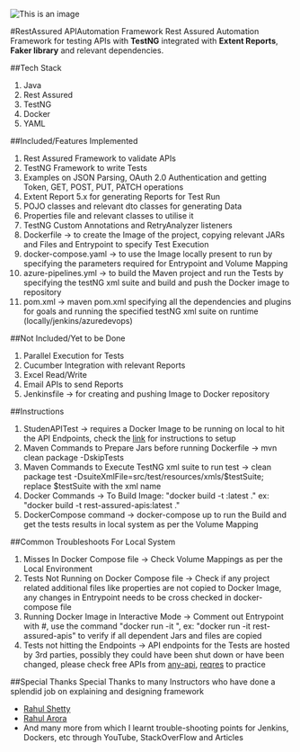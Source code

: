 ![This is an image](https://www.north-47.com/wp-content/uploads/2021/06/rest-assured-resized-copy.jpg) 

#RestAssured APIAutomation Framework
Rest Assured Automation Framework for testing APIs with **TestNG** integrated with **Extent Reports**, **Faker library** and relevant dependencies.

##Tech Stack
1. Java
2. Rest Assured 
3. TestNG
4. Docker
5. YAML

##Included/Features Implemented
1. Rest Assured Framework to validate APIs
2. TestNG Framework to write Tests
3. Examples on JSON Parsing, OAuth 2.0 Authentication and getting Token, GET, POST, PUT, PATCH operations
4. Extent Report 5.x for generating Reports for Test Run
5. POJO classes and relevant dto classes for generating Data
6. Properties file and relevant classes to utilise it
7. TestNG Custom Annotations and RetryAnalyzer listeners
8. Dockerfile -> to create the Image of the project, copying relevant JARs and Files and Entrypoint to specify Test Execution
9. docker-compose.yaml -> to use the Image locally present to run by specifying the parameters required for Entrypoint and Volume Mapping
10. azure-pipelines.yml -> to build the Maven project and run the Tests by specifying the testNG xml suite and build and push the Docker image to repository
11. pom.xml -> maven pom.xml specifying all the dependencies and plugins for goals and running the specified testNG xml suite on runtime (locally/jenkins/azuredevops)

##Not Included/Yet to be Done
1. Parallel Execution for Tests
2. Cucumber Integration with relevant Reports
3. Excel Read/Write
4. Email APIs to send Reports
5. Jenkinsfile -> for creating and pushing Image to Docker repository

##Instructions
1. StudenAPITest -> requires a Docker Image to be running on local to hit the API Endpoints, check the [link](https://hub.docker.com/r/tejasn1/student-app) for instructions to setup
2. Maven Commands to Prepare Jars before running Dockerfile -> mvn clean package -DskipTests
3. Maven Commands to Execute TestNG xml suite to run test -> clean package test -DsuiteXmlFile=src/test/resources/xmls/$testSuite; replace $testSuite with the xml name
4. Docker Commands -> To Build Image: "docker build -t <prefered image name>:latest ." ex: "docker build -t rest-assured-apis:latest ."
5. DockerCompose command -> docker-compose up to run the Build and get the tests results in local system as per the Volume Mapping

##Common Troubleshoots For Local System
1. Misses In Docker Compose file -> Check Volume Mappings as per the Local Environment
2. Tests Not Running on Docker Compose file -> Check if any project related additional files like properties are not copied to Docker Image, any changes in Entrypoint needs to be cross checked in docker-compose file 
3. Running Docker Image in Interactive Mode -> Comment out Entrypoint with #, use the command "docker run -it <the image name specified>", ex: "docker run -it rest-assured-apis" to verify if all dependent Jars and files are copied
4. Tests not hitting the Endpoints -> API endpoints for the Tests are hosted by 3rd parties, possibly they could have been shut down or have been changed, please check free APIs from [any-api](https://any-api.com/), [reqres](https://reqres.in/) to practice

##Special Thanks
Special Thanks to many Instructors who have done a splendid job on explaining and designing framework
- [Rahul Shetty](https://rahulshettyacademy.com/#/index)
- [Rahul Arora](https://www.youtube.com/channel/UCVqvL7lt2hemvSlg6ihLWYw)
- And many more from which I learnt trouble-shooting points for Jenkins, Dockers, etc through YouTube, StackOverFlow and Articles 
